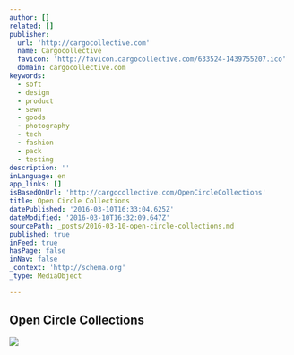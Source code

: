 ```yaml
---
author: []
related: []
publisher:
  url: 'http://cargocollective.com'
  name: Cargocollective
  favicon: 'http://favicon.cargocollective.com/633524-1439755207.ico'
  domain: cargocollective.com
keywords:
  - soft
  - design
  - product
  - sewn
  - goods
  - photography
  - tech
  - fashion
  - pack
  - testing
description: ''
inLanguage: en
app_links: []
isBasedOnUrl: 'http://cargocollective.com/OpenCircleCollections'
title: Open Circle Collections
datePublished: '2016-03-10T16:33:04.625Z'
dateModified: '2016-03-10T16:32:09.647Z'
sourcePath: _posts/2016-03-10-open-circle-collections.md
published: true
inFeed: true
hasPage: false
inNav: false
_context: 'http://schema.org'
_type: MediaObject

---
```

<article style=""><h1>Open Circle Collections</h1><img src="http://payload398.cargocollective.com/1/19/633524/10272681/prt_1443845707.jpg" /></article>